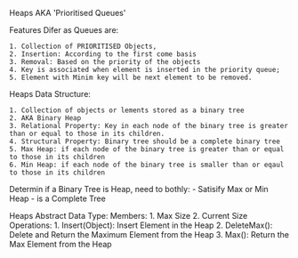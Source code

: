 ﻿Heaps AKA 'Prioritised Queues'

Features Difer as Queues are:

	1. Collection of PRIORITISED Objects,
	2. Insertion: According to the first come basis
	3. Removal: Based on the priority of the objects
	4. Key is associated when element is inserted in the priority queue;
	5. Element with Minim key will be next element to be removed. 


Heaps Data Structure:

	1. Collection of objects or lements stored as a binary tree
	2. AKA Binary Heap
	3. Relational Property: Key in each node of the binary tree is greater than or equal to those in its children.
	4. Structural Property: Binary tree should be a complete binary tree
	5. Max Heap: if each node of the binary tree is greater than or equal to those in its children
	6. Min Heap: if each node of the binary tree is smaller than or eqaul to those in its children

Determin if a Binary Tree is Heap, need to bothly:
	- Satisify Max or Min Heap
	- is a Complete Tree


Heaps Abstract Data Type:
Members:
	1. Max Size
	2. Current Size
Operations:
	1. Insert(Object): Insert Element in the Heap
	2. DeleteMax(): Delete and Return the Maximum Element from the Heap
	3. Max(): Return the Max Element from the Heap